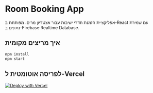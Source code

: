 # Room Booking App

אפליקציית הזמנת חדרי ישיבות עבור אצטדיון מרים.
מפותחת ב-React עם שמירת נתונים ב-Firebase Realtime Database.

## איך מריצים מקומית

```bash
npm install
npm start
```

## לפריסה אוטומטית ל-Vercel

[![Deploy with Vercel](https://vercel.com/button)](https://vercel.com/import/project)
